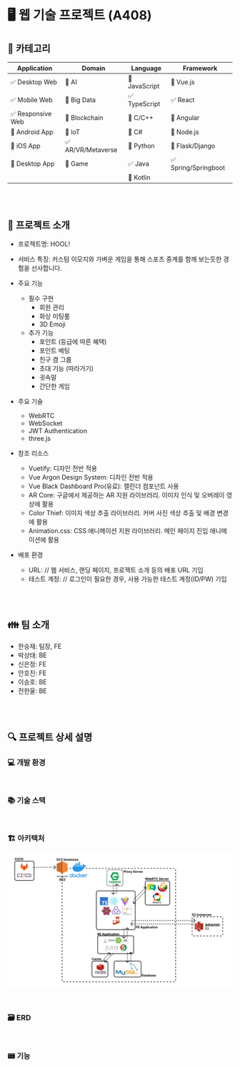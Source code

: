 # :desktop_computer: 웹 기술 프로젝트 (A408)

<!-- 필수 항목 -->

## :page_with_curl: 카테고리

| Application                       | Domain                             | Language                         | Framework                            |
| --------------------------------- | ---------------------------------- | -------------------------------- | ------------------------------------ |
| :white_check_mark: Desktop Web    | :black_square_button: AI           | :black_square_button: JavaScript | :black_square_button: Vue.js         |
| :white_check_mark: Mobile Web     | :black_square_button: Big Data     | :white_check_mark: TypeScript    | :white_check_mark: React             |
| :white_check_mark: Responsive Web | :black_square_button: Blockchain   | :black_square_button: C/C++      | :black_square_button: Angular        |
| :black_square_button: Android App | :black_square_button: IoT          | :black_square_button: C#         | :black_square_button: Node.js        |
| :black_square_button: iOS App     | :white_check_mark: AR/VR/Metaverse | :black_square_button: Python     | :black_square_button: Flask/Django   |
| :black_square_button: Desktop App | :black_square_button: Game         | :white_check_mark: Java          | :white_check_mark: Spring/Springboot |
|                                   |                                    | :black_square_button: Kotlin     |                                      |

<br><br>

<!-- 필수 항목 -->

## :telescope: 프로젝트 소개

* 프로젝트명: HOOL!

* 서비스 특징: 커스텀 이모지와 가벼운 게임을 통해 스포츠 중계를 함께 보는듯한 경험을 선사합니다.

* 주요 기능
  
  - 필수 구현
    - 회원 관리
    - 화상 미팅룸
    - 3D Emoji
  - 추가 기능
    - 포인트 (등급에 따른 혜택)
    - 포인트 베팅
    - 친구 겸 그룹
    - 초대 기능 (따라가기)
    - 귓속말
    - 간단한 게임

* 주요 기술
  
  - WebRTC
  - WebSocket
  - JWT Authentication
  - three.js

* 참조 리소스
  
  * Vuetify: 디자인 전반 적용
  * Vue Argon Design System: 디자인 전반 적용
  * Vue Black Dashboard Pro(유료): 캘린더 컴포넌트 사용
  * AR Core: 구글에서 제공하는 AR 지원 라이브러리. 이미지 인식 및 오버레이 영상에 활용
  * Color Thief: 이미지 색상 추출 라이브러리. 커버 사진 색상 추출 및 배경 변경에 활용
  * Animation.css: CSS 애니메이션 지원 라이브러리. 메인 페이지 진입 애니메이션에 활용

* 배포 환경
  
  - URL: // 웹 서비스, 랜딩 페이지, 프로젝트 소개 등의 배포 URL 기입
  - 테스트 계정: // 로그인이 필요한 경우, 사용 가능한 테스트 계정(ID/PW) 기입

<br><br>

<!-- 자유 양식 -->

## :family: 팀 소개

- 한승재: 팀장, FE
- 박상태: BE
- 신은정: FE
- 안호진: FE
- 이승호: BE
- 전한울: BE

<br><br>

<!-- 자유 양식 -->

## :mag: 프로젝트 상세 설명

### :computer: 개발 환경

<br>

### :books: 기술 스택

<br>

### :building_construction: 아키텍처

![techstack-architecture](./README.assets/techstack-architecture.png)

<br>

### :card_file_box: ERD

<br>

### :pager: 기능

<br>
